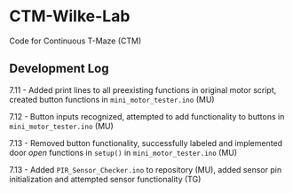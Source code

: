 # CTM-Wilke-Lab
Code for Continuous T-Maze (CTM)

## Development Log
7.11 - Added print lines to all preexisting functions in original motor script, created button functions in `mini_motor_tester.ino` (MU)

7.12 - Button inputs recognized, attempted to add functionality to buttons in `mini_motor_tester.ino` (MU)

7.13 - Removed button functionality, successfully labeled and implemented door *open* functions in `setup()` in `mini_motor_tester.ino` (MU)

7.13 - Added `PIR_Sensor_Checker.ino` to repository (MU), added sensor pin initialization and attempted sensor functionality (TG)
